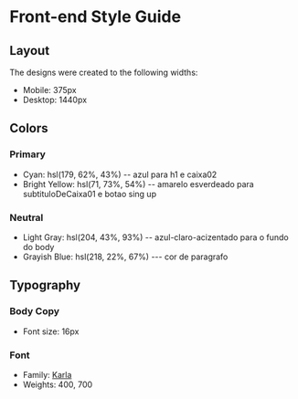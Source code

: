# Front-end Style Guide

## Layout

The designs were created to the following widths:

- Mobile: 375px
- Desktop: 1440px

## Colors

### Primary

- Cyan: hsl(179, 62%, 43%) -- azul para h1 e caixa02
- Bright Yellow: hsl(71, 73%, 54%) -- amarelo esverdeado para subtituloDeCaixa01 e botao sing up

### Neutral

- Light Gray: hsl(204, 43%, 93%) -- azul-claro-acizentado para o fundo do body
- Grayish Blue: hsl(218, 22%, 67%) --- cor de paragrafo

## Typography

### Body Copy

- Font size: 16px

### Font

- Family: [Karla](https://fonts.google.com/specimen/Karla)
- Weights: 400, 700
